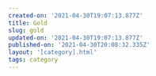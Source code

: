 ```yaml
---
created-on: '2021-04-30T19:07:13.877Z'
title: Gold
slug: gold
updated-on: '2021-04-30T19:07:13.877Z'
published-on: '2021-04-30T20:08:32.335Z'
layout: '[category].html'
tags: category
---
```



